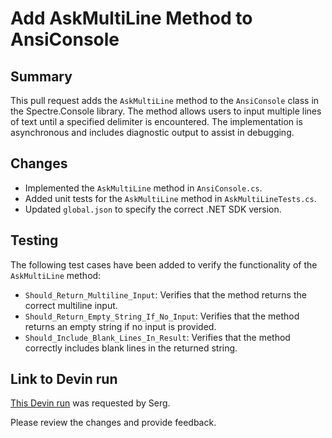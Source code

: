 # Add AskMultiLine Method to AnsiConsole

## Summary
This pull request adds the `AskMultiLine` method to the `AnsiConsole` class in the Spectre.Console library. The method allows users to input multiple lines of text until a specified delimiter is encountered. The implementation is asynchronous and includes diagnostic output to assist in debugging.

## Changes
- Implemented the `AskMultiLine` method in `AnsiConsole.cs`.
- Added unit tests for the `AskMultiLine` method in `AskMultiLineTests.cs`.
- Updated `global.json` to specify the correct .NET SDK version.

## Testing
The following test cases have been added to verify the functionality of the `AskMultiLine` method:
- `Should_Return_Multiline_Input`: Verifies that the method returns the correct multiline input.
- `Should_Return_Empty_String_If_No_Input`: Verifies that the method returns an empty string if no input is provided.
- `Should_Include_Blank_Lines_In_Result`: Verifies that the method correctly includes blank lines in the returned string.

## Link to Devin run
[This Devin run](https://preview.devin.ai/devin/fa0ff25a1f22487f8e69e8ba8f9e318c) was requested by Serg.

Please review the changes and provide feedback.
